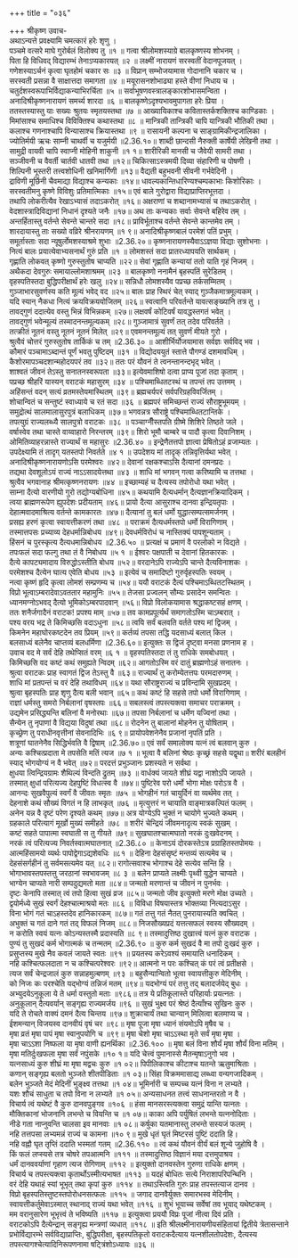 +++
title = "०३६"

+++
श्रीकृष्ण उवाच-  
अथाऽन्यत्ते प्रवक्ष्यामि चमत्कारं हरेः शृणु ।  
पञ्चमे वत्सरे माघे गुरोर्बलं विलोक्य तु ॥१ ॥
गत्वा श्रीलोमशस्याग्रे बालकृष्णस्य शोभनम् ।  
पिता हि विधिवद् विद्यारम्भं तेनाऽप्यकारयत् ॥२ ॥
लक्ष्मीं नारायणं सरस्वतीं वेदानपूजयत् ।  
गणेशस्याऽर्चनं कृत्वा घृतहोमं चकार सः ॥३ ॥
विप्रान् सम्भोजयामास गोदानानि चकार च ।  
सरस्वती प्रसन्ना वै साक्षात्तदा समागता ॥४ ॥
मयूरासनशोभाढ्या हस्ते वीणां निधाय च ।  
चतुर्दशस्वरूपाभिर्विद्याकन्याभिरर्चिता ॥५ ॥
सर्वाभूषणवस्त्रालङ्कारशोभासमन्विता ।  
अनादिश्रीकृष्णनारायणं समर्च्य शारदा ॥६ ॥
बालकृष्णेऽदृश्यभावमुपागता हरेः प्रिया ।  
ततस्तस्यास्तु याः सख्यः श्रुतयः स्मृतयस्तथा ॥७ ॥
आख्यायिकाश्च कवितास्तर्कशक्तिश्च काण्डिकाः ।  
मिमांसाश्च समाधिश्च विविक्तिश्च कथास्तथा ॥८ ॥
मान्त्रिकी तान्त्रिकी चापि यान्त्रिकी भौतिकी तथा ।  
कलाश्च गणनाश्चापि विन्यासाश्च क्रियास्तथा ॥९ ॥
रासायनी कल्पना च साङ्ग्रामिकीन्द्रजालिका ।  
ज्योतिर्मयी ऋचः साम्नी चाथर्वी च यजुर्मयी ॥2.36.१०॥
शाब्दी छान्दसी नैरुक्ती कार्षेयी लेखिनी तथा ।  
सामुद्री वायवी चापि स्वाप्नी मोहिनी शाकुनी ॥१ १॥
शारीरिकी मानसी च जैवेयी सामरी तथा ।  
सञ्जीवनी च वैवर्ती चार्तवी धातवी तथा ॥१२॥
चिकित्साऽस्त्रमयी दिव्या संहारिणी च पोषणी ।  
शिल्पिनी भूस्तरी तत्त्वशोधिनी खनिमार्गिणी ॥१३॥
वैद्यती बहुभवनी सीवनी गर्भवेदिनी ।  
द्राविणी मूर्छिनी चैवमाद्या विद्याश्च कन्यकाः ॥१४॥
धावल्यकान्तिधारिण्यश्चम्पकाभाः किशोरिकाः ।  
सरस्वतीमनु कृष्णे विविशुः प्रतिमात्मिकाः ॥१५॥
एवं बाले गुरोद्वारा विद्याप्राप्तिरभूत्तदा ।  
तथापि लोकरीत्यैव रेखाऽभ्यासं तदाऽकरोत् ॥१६॥
अक्षराणां च शब्दानामभ्यासं च तथाऽकरोत् ।  
वेदशास्त्रादिविद्यानां निधानं दृश्यते जनैः ॥१७॥
अथ ताः कन्यकाः सर्वाः सेवन्ते बहिरेव तम् ।  
अन्तर्हितास्तु वर्तन्ते सेवन्ते चान्तरे सदा ॥१८॥
प्राविर्भूताश्च वर्तन्ते सेवन्ते कान्तमेव तम् ।  
शारदायास्तु ताः सख्यो वव्रिरे श्रीनरायणम् ॥१ ९॥
अनादिश्रीकृष्णबालं परमेशं पतिं प्रभुम् ।  
समूर्तास्ताः सदा न्यूषुर्लोमशस्याश्रमे शुभाः ॥2.36.२०॥
कृष्णनारायणस्यैवाऽऽज्ञया विद्याः सुशोभनाः ।  
नित्यं बालः प्रयात्येवाभ्यसनार्थं गुरुं प्रति ॥१ ॥
लोमशस्तं सदा प्रातरध्यापयति सार्थकम् ।  
गृह्णाति लोकवत् कृष्णो गुरुस्तुतोष चाप्यति ॥२२॥
सेवां गृह्णाति कन्यायां ततो याति गृहं निजम् ।  
अथैकदा देवगुरुः समायाल्लोमशाश्रमम् ॥२३ ॥
बालकृष्णो ननामैनं बृहस्पतिं सुरेडितम् ।  
वृहस्पतिस्तदा बुद्धिपरीक्षार्थं हरेः खलु ॥२४॥
सन्निधौ लोमशस्यैव पप्रच्छ तर्कसम्मितम् ।  
गुञ्जाभारसुवर्णस्य कति मूल्यं भवेद् वद ॥२५॥
बालः प्राह स्थिरं चेत् स्याद् गुञ्जैकमात्रमूल्यकम् ।  
यदि स्यान् नैकधा नित्यं क्रयविक्रययोजितम् ॥२६॥
स्वत्वानि परिवर्तन्ते यावत्सङ्ख्यानि तत्र तु ।  
तावद्गुणं ददात्येव वस्तु भिन्नं विभिन्नकम् ॥२७॥
लक्षवर्षं कोटिवर्षं यावद्धस्तगतं भवेत् ।  
तावद्गुणं भवेन्मूल्यं तस्मादनन्तमूल्यकम् ॥२८॥
गुञ्जामात्रं सुवर्णं तत् तदेव परिवर्तते ।  
तत्क्रीतं नूतनं वस्तु नूतनं नूतनं मिलेत् ॥२९॥
एवमनन्तमूल्यं तत् सुवर्णं मीयते गुरो ।  
श्रुत्वैवं चोत्तरं गुरुस्तुतोष तार्किकं च तम् ॥2.36.३० ॥
आशीर्भिर्योजयामास सर्वज्ञः सर्वविद् भव ।  
कौमारं पञ्चामाऽब्दान्तं पूर्णं भवतु पुष्टिदम् ॥३१ ॥
विद्योदययुतं स्तात्ते पौगण्डं दशमावधिम् ।  
कैशोरमापञ्चदशान्महोदयपरं तव ॥३२॥
ततः परं यौवनं ते त्वनन्तानन्दभृद् भवेत् ।  
शाश्वतं जीवनं तेऽस्तु सनातनस्वरूपता ॥३३॥
इत्येवमाशिषो दत्वा प्राप्य पूजां तदा कृताम् ।  
पप्रच्छ श्रीहरिं यास्यन् वराटकं महासुरम् ॥३४ ॥
पश्चिमाब्धितटस्थं च तपन्तं तप उत्तमम् ।  
अहिंसन्तं वदन् सत्यं व्रतमस्तेयमास्थितम् ॥३९॥
ब्रह्मचर्यपरं सर्वपरिग्रहविवर्जितम् ।  
शोचान्वितं च सन्तुष्टं स्वाध्याये च रतं सदा ॥३६ ॥
ब्रह्मपरं समिच्छन्तं राज्यं सौराष्ट्रभूमयम् ।  
समुद्रोत्थं सालमालासुरपुत्रं बलाधिकम् ॥३७॥
भगवन्नत्र सौराष्ट्रे पश्चिमाब्धितटान्तिके ।  
तपत्युग्रं राज्यलब्ध्यै सालपुत्रो वराटकः ॥३८ ॥
पञ्चाग्नीँस्तपति ग्रीष्मे शिशिरे तिष्ठते जले ।  
वर्षास्वेव तथा चास्ते वाय्वाहारो निरन्तरम् ॥३९॥
शिरो भूमौ चाम्बरे च पादौ कृत्वा दिवानिशम् ।  
ओमितिव्याहरन्नास्ते राज्यार्थं स महासुरः ॥2.36.४० ॥
इन्द्रेणैतत्तपो ज्ञात्वा प्रेषितोऽहं व्रजाम्यतः ।  
उपदेक्ष्यामि तं तादृग् यतस्तपो निवर्तते ॥४ १ ॥
उपदेशय मां तादृक् तन्निवृत्तिर्यथा भवेत् ।  
अनादिश्रीकृष्णनारायणोऽसि परमेश्वरः ॥४२॥
देवानां रक्षकश्चाऽसि दैत्यानां दमनप्रदः ।  
तद्यथा देवशूलोऽयं राज्यं नाऽऽसादयेत्तथा ॥४३ ॥
शाधि मां भगवन् गत्वा करिष्यामि च तत्तथा ।  
श्रुत्वैव भगवानाह श्रीमत्कृष्णनरायणः ॥४४ ॥
इच्छाम्यहं च दैत्यस्य तपोरोधो यथा भवेत् ।  
साम्ना दैत्यो वारणीयो गुरो तद्योग्यबोधिना ॥४५॥
कथयामि दैत्यधर्मान् दैत्यज्ञानक्रियादिकम् ।  
त्वया ब्राह्मणरूपेण ह्युपदेशः प्रदीयताम् ॥४६॥
प्रायो दैत्या आसुराश्च दानवा इन्द्रियतृपाः ।  
देहात्मवादमाश्रित्य वर्तन्ते कामकारतः ॥४७॥
दैत्यानां तु बलं धर्मो युद्धात्सम्पत्समर्जनम् ।  
प्रसह्य हरणं कृत्वा स्वायत्तीकरणं तथा ॥४८ ॥
पराक्रमं दैत्यधर्मस्तपो धर्मो विरागिणाम् ।  
तस्मात्तपसः प्रच्याव्य देहधर्मान्निबोधय ॥४९॥
देवधर्मविरोधं च नास्तिक्यं पापशून्यताम् ।  
हिंसनं च पुरस्कृत्य दैत्यधमान्निबोधय ॥2.36.५० ॥
प्रत्यक्षं च प्रमाणं वै परलोको न विद्यते ।  
तपःफलं सदा फल्गु तथा तं वै निबोधय ॥५ १ ॥
ईश्वरः पक्षपाती च देवानां हितकारकः ।  
दैत्ये कापट्यमादाय विरुद्धोऽस्तीति बोधय ॥५२॥
वरदानेऽपि राज्येऽपि चान्ते दैत्यविनाशकः ।  
परमेशश्च दैत्येन घात्य एवेति बोधय ॥५३ ॥
इत्येवं च समादिष्टो गुरुर्वृहस्पतिः स्वयम् ।  
नत्वा कृष्णं हृदि कृत्वा लोमशं सम्प्रणम्य च ॥५४॥
ययौ वराटकं दैत्यं पश्चिमाऽब्धितटस्थितम् ।  
विप्रो भूत्वाऽम्बरादेवाऽवततार महामुनिः ॥५५॥
तेजसा प्रज्वलन् सौम्यः प्रसादेन समन्वितः ।  
ध्यानमग्नोऽभवद् दैत्यो भूमिकोऽम्बरपादवान् ॥५६॥
विप्रो विलोकयामास श्रद्धाकष्टसहं क्षणम् ।  
ततः शनैर्जगादैनं वराटक! प्रपश्य माम् ॥५७॥
तव कामप्रपूर्त्यर्थं समागतोऽस्मि चाऽम्बरात् ।  
पश्य वरय भद्र ते किमिच्छसि वदाऽधुना ॥५८॥
त्वयि सर्वं बलवति वर्तते पश्य मां द्विजम् ।  
किमनेन महाघोरकष्टदेन तव प्रियम् ॥५९॥
कर्तव्यं तपसा तद्धि यदसाध्यं बलात् किल ।  
बलसाध्यं बलेनैव चाप्तव्यं बलधर्मिणा ॥2.36.६०॥
इत्युक्तः स द्विजं दृष्ट्वा मनसा प्रणनाम ह ।  
उवाच वद मे सर्वं देहि तथेप्सितं वरम् ॥६ १ ॥
वृहस्पतिस्तदा तं तु राधिके समबोधयत् ।  
किमिच्छसि वद कष्टं कथं समुह्यते न्विदम् ॥६२॥
आगतोऽस्मि वरं दातुं ब्राह्मणोऽहं सनातनः ।  
श्रुत्वा वराटकः प्राह स्वागतं द्विज तेऽस्तु वै ॥६३॥
राज्यार्थं तु करोम्येतत्तपः परमदारुणम् ।  
शाधि मां प्रतपन्तं च वरं देहि तथाविधम् ॥६४॥
यथा सौराष्ट्रराज्यं च प्रविन्दामि सुखप्रदम् ।  
श्रुत्वा बृहस्पतिः प्राह शृणु दैत्य बली भवान् ॥६५॥
कथं कष्टं हि सहसे तपो धर्मो विरागिणाम् ।  
राज्ञां धर्मस्तु समरो निर्बलानां वृषस्तपः ॥६६॥
सबलस्त्वं तपस्त्यक्त्वा समाचर पराक्रमम् ।  
उद्यमेन प्रसिद्ध्यन्ति बलिनां वै मनोरथाः ॥६७॥
तपसा निर्बलानां च धर्मेण यज्विनां तथा ।  
सैन्येन तु नृपाणां वै विद्यया विदुषां तथा ॥६८॥
रोदनेन तु बालानां मोहनेन तु योषिताम् ।  
कृच्छ्रेण तु पराधीनवृत्तीनां सेवनादिभिः ॥६ ९॥
प्रायोपवेशनेनैव प्रजानां नृपतिं प्रति ।  
शत्रूणां घातनेनैव सिद्धिर्भवति वै द्विषाम् ॥2.36.७०॥
एवं सर्वं समालोक्य यत्नं त्वं बलवान् कुरु ।  
अन्यः कश्चित्प्रदाता मे तपसेति मतिं त्यज ॥७ १ ॥
भूत्वा वै बलिनां श्रेष्ठः कृच्छ्रं सहसे यद्वृथा॥
शरीरं बलहीनं स्याद् भोगयोग्यं न वै भवेत् ॥७२॥
परदत्तं प्रभुञ्जानः प्रशस्यते न सर्वथा ।  
क्षुधया त्विन्द्रियग्रामः शैथिल्यं विन्दति द्रुतम् ॥७३ ॥
वार्धक्यं जायते शीघ्रं यद्वा नाशोऽपि जायते ।  
तस्मात् क्षुधां परित्यज्य देहपुष्टिं विधत्स्व वै ॥७४॥
पुष्टिरेव परो धर्मो भोगा मोक्षः परोऽत्र वै ।  
आनन्दः सुखवैपुल्यं स्वर्गं वै जीवतः स्मृतः ॥७५ ॥
भोगहीनं गतं चायुर्दिनं वा व्यर्थमेव तत् ।  
देहनाशे कथं सौख्यं विगतं न हि लाभकृत् ॥७६ ॥
मृत्युत्तरं न चायाति वाङ्मात्रकल्पितं फलम् ।  
अनेन यन्न वै दृष्टं परेण दृश्यते कथम् ॥७७॥
अत्र योग्येऽपि भुक्तं न चायोगे भुज्यते कथम् ।  
ग्रहकाले परित्यागं मूर्खो मुख्यं समीहते ॥७८ ॥
शरीरं चेन्द्रियं जीवमनादृत्य स्वकं सुखम् ।  
कष्टं सहते पापात्मा स्वघाती स तु गीयते ॥७९॥
सुखघातश्चात्मघातो नरकं दुःखवेदनम् ।  
नरकं त्वं परित्यज्य निवर्तस्वात्मघातनात् ॥2.36.८० ॥
केनाऽयं दोरकस्तेऽत्र प्रग्राहितस्तपोमयः ।  
आत्महिंसामयो व्यर्थः पापोद्वेगाऽद्यशेवधिः ॥८१ ॥
देहिना देहसंसृष्टं मन्तव्यं सत्यमेव च ।  
देहसंसर्गहीनं तु सर्वमसत्यमेव यत् ॥८२॥
रागोत्सवाश्च भोगाश्च देहे सत्येव सन्ति हि ।  
भोगाभावस्तपस्तत्तु जरठानां स्वभावजम् ॥८ ३ ॥
बलेन प्राप्यते लक्ष्मीः पृथ्वी युद्धेन चाप्यते ।  
भाग्येन चाप्यते नारी सम्पदुद्यमतो मता ॥८४॥
जन्मतो मरणान्तं च जीवनं न पुनर्भवः ।  
दृष्टः केनापि तस्मात् त्वं तपो हित्वा सुखं व्रज ॥८५॥
जन्मतो जीव इत्युक्तो मरणे मोक्ष उच्यते ।  
द्वयोर्मध्ये सुखं स्वर्गं देहश्चात्माश्रयो मतः ॥८६ ॥
विविधा विषयास्तत्र भोक्तव्या नित्यदाऽसुर ।  
विना भोगं गतं चाऽहस्तदेव हानिकारकम् ॥८७॥
गतं तत्तु गतं नैतत् पुनरायास्यति क्वचित् ।  
अभुक्तं च गतं दाने गतं तद् विफलं निजम् ॥८८॥
निजसौख्यप्रदं यत्तत्सफलं स्वस्य सौख्यदम् ।  
न करोति स्वयं यत्नः कोऽन्यस्तस्मै प्रदास्यति ॥८ ९॥
तस्मादुत्तिष्ठ दुखात्त्वं यत्नं कुरु वराटक ।  
पुण्यं तु सुखदं कर्म भोगात्मकं च तन्मतम् ॥2.36.९० ॥
कुरु कर्म सुखदं वै मा तपो दुःखदं कुरु ।  
प्रसुप्तस्य मुखे नैव कवलं जायते स्वतः ॥९१ ॥
प्रयतस्य करेऽवश्यं समायाति धनादिकम् ।  
नहि कश्चित्फलदाता न च कश्चित्परेश्वरः ॥९२॥
आत्मनो न परः कश्चित् कं परं त्वं प्रतीक्षसे ।  
त्यज सर्वं चेन्द्रजालं कुरु सन्नाहमुल्बणम् ॥९३ ॥
बहुसैन्यान्वितो भूत्वा स्वायत्तीकुरु मेदिनीम् ।  
को निजः कः परश्चेति यद्भोग्यं तन्निजं मतम् ॥९४॥
यदभोग्यं परं तत्तु तद् बलादर्जयेद् बुधः ।  
अभ्युदयेऽनुकूला ये ते धर्मा वस्तुतो मताः ॥९८६॥
तत्र ये प्रतिकूलास्ते परिहार्याः प्रयत्नतः ।  
अनुकूलान् दैत्यवर्यान् सङ्गृह्य राज्यमर्जय ॥९६ ॥
सुखं भुक्ष्व परं श्रेष्ठं दैत्याँश्च सुखिनः कुरु ।  
यदि ते रोचते वाक्यं दमनं दैत्य चिन्तय ॥९७॥
शुक्राचार्यं तथा चान्यान् मिलित्वा बलमाप्य च ।  
ईशमन्यान् विजयस्व दानवीयं वृषं चर ॥९८॥
मृषा पूजा मृषा ध्यानं संयमोऽपि मृषैव च ।  
मृषा व्रतं मृषा पापं मृषा स्वानुपयोगि च ॥९९॥
मृषा चेशो मृषा चाऽऽस्था मृते सर्वं मृषा मृषा ।  
मृषा चाऽऽशा निष्फला या मृषा वाणी ह्यनर्थिका ॥2.36.१०० ॥
मृषा बलं विना शौर्यं मृषा शौर्यं विना मतिम् ।  
मृषा मतिर्दुःखफला मृषा सर्वं नपुंसके ॥१० १॥
यदि चेत्त्वं पुमानास्से मैतन्मृषाऽनुगो भव ।  
यत्नसाध्यं कुरु शीघ्रं मा मृषा मद्वचः कुरु ॥१ ०२॥
पिपीलिकाश्च कीटाश्च यतन्ते ऋतुमाश्रिताः ।  
कणान् सङ्गृह्य बलतो भुञ्जते शीतपीडिताः ॥१ ०३॥
सिंहा विक्रममासाद्य लब्ध्वा वन्यगजादिकम् ।  
बलेन भुञ्जते मेदं मेदिनीं भुङ्क्ष्व तत्तथा ॥१ ०४॥
भूमिर्नारी च सम्पच्च यत्नं विना न लभ्यते ।  
यशः शौचं साधुता च तपो विना न लभ्यते ॥१ ०५॥
अन्यसाधनत तत्त्वं साधनान्तरतो न वै ।  
विचार्य त्वं यथेष्टं वै कुरु दानवपुङ्गव ॥१०६ ॥
हंसा मानसरस्त्यक्त्वा समुद्रं यान्ति यत्नतः ।  
मौक्तिकानां भोजनानि लभन्ते च वियन्ति च ॥१ ०७॥
काका अपि पर्युषितं लभन्ते यत्ननोदिताः ।  
नीडे गता नाप्नुवन्ति चालसा इव मानवाः ॥१ ०८॥
कर्षुका यतमानास्तु लभन्ते सस्यजं फलम् ।  
नहि तत्तपसा लभ्यमन्नं राज्यं च कामना ॥१० ९॥
मुखे धृतं घृतं मिष्टरसं पुष्टिं ददाति हि।  
नहि वह्नौ घृत तृप्तिं ददाति भस्मतां गतम् ॥2.36.११० ॥
त्वं कथं यौवनं वीर्यं बलं शून्ये जुहोषि वै ।  
किं फलं लप्स्यसे तत्र चोषरे तपआत्मनि ॥१११ ॥
तस्मादुत्तिष्ठ विज्ञानं मया दत्तमुपाश्रय ।  
धर्मं दानववर्याणां गृहाण त्यज रोगिणाम् ॥११२ ॥
इत्युक्तो दानवस्तेन गुरुणा राधिके क्षणम् ।  
विचार्य च तपस्त्यक्त्वा कृतार्थोऽस्मीत्यभाषत ॥११३ ॥
यदहं बोधितः सत्ये निराशापरिपन्थिनि ।  
वरं देहि यथाहं स्यां भूभृत् तथा कृपां कुरु ॥११४ ॥
तथाऽस्त्विति गुरुः प्राह तपस्तत्याज दानव ।  
विप्रो बृहस्पतिस्तुष्टस्तपोरोधनसत्फलः ॥११५ ॥
जगाद दानवैर्युक्तः समारभस्व मेदिनीम् ।  
स्वायत्तीकर्तुमेवाऽस्मात् स्थानाद् राज्यं यथा भवेत् ॥११६ ॥
शुभं भूयाच्च सर्वेषां तव भूयाद् यथेष्टकम् ।  
मम वरानुसारेण भूभृत्त्वं ते भविष्यति ॥११७ ॥
इत्युक्त्वा प्रययौ विप्रः पूजां नीत्वा दिवं प्रति ।  
वराटकोऽपि दैत्येन्द्रान् सङ्गृह्य मन्त्रणां व्यधात् ॥११८ ॥
इति श्रीलक्ष्मीनारायणीयसंहितायां द्वितीये त्रेतासन्ताने प्रभोर्विद्यारम्भे सर्वविद्याप्राप्तिः, बुद्धिपरीक्षा, बृहस्पतिकृतो वराटकदैत्याय यत्नशीलतोपदेशः, दैत्यस्य तपस्त्यागश्चेत्यादिनिरूपणनामा षट्त्रिंशोऽध्यायः ॥३६ ॥
    
